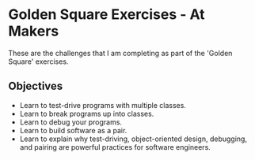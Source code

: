 # Golden Square Exercises - At Makers

These are the challenges that I am completing as part of the 'Golden Square' exercises.

## Objectives

- Learn to test-drive programs with multiple classes.
- Learn to break programs up into classes.
- Learn to debug your programs.
- Learn to build software as a pair.
- Learn to explain why test-driving, object-oriented design, debugging, and pairing are powerful practices for software engineers.
